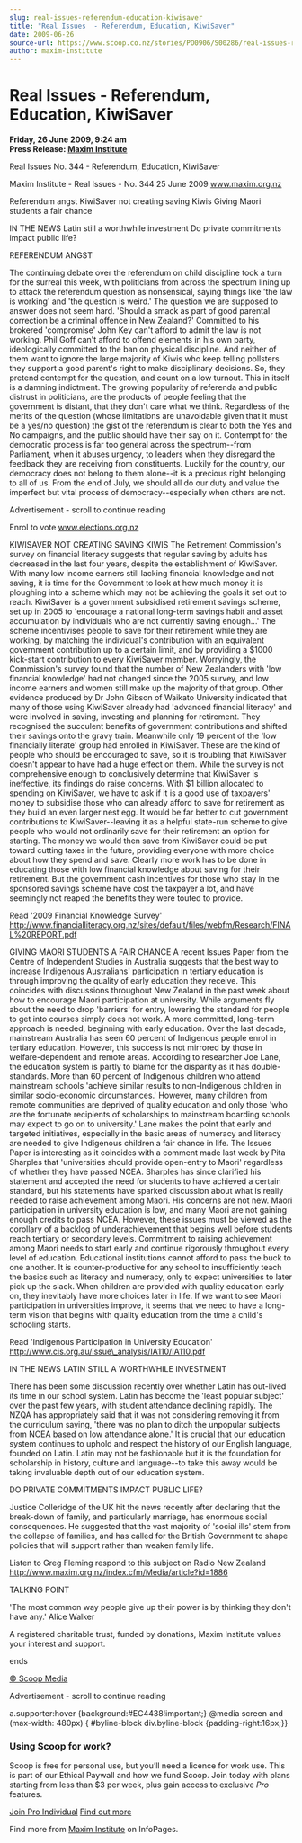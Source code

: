 ```yaml
---
slug: real-issues-referendum-education-kiwisaver
title: "Real Issues  - Referendum, Education, KiwiSaver"
date: 2009-06-26
source-url: https://www.scoop.co.nz/stories/PO0906/S00286/real-issues-referendum-education-kiwisaver.htm
author: maxim-institute
---
```

Real Issues - Referendum, Education, KiwiSaver
==============================================

**Friday, 26 June 2009, 9:24 am**  
**Press Release: [Maxim Institute](https://info.scoop.co.nz/Maxim_Institute)**

Real Issues No. 344 - Referendum, Education, KiwiSaver

Maxim Institute - Real Issues - No. 344 25 June 2009 www.maxim.org.nz

Referendum angst KiwiSaver not creating saving Kiwis Giving Maori students a fair chance

IN THE NEWS Latin still a worthwhile investment Do private commitments impact public life?

REFERENDUM ANGST

The continuing debate over the referendum on child discipline took a turn for the surreal this week, with politicians from across the spectrum lining up to attack the referendum question as nonsensical, saying things like 'the law is working' and 'the question is weird.' The question we are supposed to answer does not seem hard. 'Should a smack as part of good parental correction be a criminal offence in New Zealand?' Committed to his brokered 'compromise' John Key can't afford to admit the law is not working. Phil Goff can't afford to offend elements in his own party, ideologically committed to the ban on physical discipline. And neither of them want to ignore the large majority of Kiwis who keep telling pollsters they support a good parent's right to make disciplinary decisions. So, they pretend contempt for the question, and count on a low turnout. This in itself is a damning indictment. The growing popularity of referenda and public distrust in politicians, are the products of people feeling that the government is distant, that they don't care what we think. Regardless of the merits of the question (whose limitations are unavoidable given that it must be a yes/no question) the gist of the referendum is clear to both the Yes and No campaigns, and the public should have their say on it. Contempt for the democratic process is far too general across the spectrum--from Parliament, when it abuses urgency, to leaders when they disregard the feedback they are receiving from constituents. Luckily for the country, our democracy does not belong to them alone--it is a precious right belonging to all of us. From the end of July, we should all do our duty and value the imperfect but vital process of democracy--especially when others are not.

Advertisement - scroll to continue reading





Enrol to vote www.elections.org.nz

KIWISAVER NOT CREATING SAVING KIWIS The Retirement Commission's survey on financial literacy suggests that regular saving by adults has decreased in the last four years, despite the establishment of KiwiSaver. With many low income earners still lacking financial knowledge and not saving, it is time for the Government to look at how much money it is ploughing into a scheme which may not be achieving the goals it set out to reach. KiwiSaver is a government subsidised retirement savings scheme, set up in 2005 to 'encourage a national long-term savings habit and asset accumulation by individuals who are not currently saving enough...' The scheme incentivises people to save for their retirement while they are working, by matching the individual's contribution with an equivalent government contribution up to a certain limit, and by providing a $1000 kick-start contribution to every KiwiSaver member. Worryingly, the Commission's survey found that the number of New Zealanders with 'low financial knowledge' had not changed since the 2005 survey, and low income earners and women still make up the majority of that group. Other evidence produced by Dr John Gibson of Waikato University indicated that many of those using KiwiSaver already had 'advanced financial literacy' and were involved in saving, investing and planning for retirement. They recognised the succulent benefits of government contributions and shifted their savings onto the gravy train. Meanwhile only 19 percent of the 'low financially literate' group had enrolled in KiwiSaver. These are the kind of people who should be encouraged to save, so it is troubling that KiwiSaver doesn't appear to have had a huge effect on them. While the survey is not comprehensive enough to conclusively determine that KiwiSaver is ineffective, its findings do raise concerns. With $1 billion allocated to spending on KiwiSaver, we have to ask if it is a good use of taxpayers' money to subsidise those who can already afford to save for retirement as they build an even larger nest egg. It would be far better to cut government contributions to KiwiSaver--leaving it as a helpful state-run scheme to give people who would not ordinarily save for their retirement an option for starting. The money we would then save from KiwiSaver could be put toward cutting taxes in the future, providing everyone with more choice about how they spend and save. Clearly more work has to be done in educating those with low financial knowledge about saving for their retirement. But the government cash incentives for those who stay in the sponsored savings scheme have cost the taxpayer a lot, and have seemingly not reaped the benefits they were touted to provide.

Read '2009 Financial Knowledge Survey' http://www.financialliteracy.org.nz/sites/default/files/webfm/Research/FINAL%20REPORT.pdf

GIVING MAORI STUDENTS A FAIR CHANCE A recent Issues Paper from the Centre of Independent Studies in Australia suggests that the best way to increase Indigenous Australians' participation in tertiary education is through improving the quality of early education they receive. This coincides with discussions throughout New Zealand in the past week about how to encourage Maori participation at university. While arguments fly about the need to drop 'barriers' for entry, lowering the standard for people to get into courses simply does not work. A more committed, long-term approach is needed, beginning with early education. Over the last decade, mainstream Australia has seen 60 percent of Indigenous people enrol in tertiary education. However, this success is not mirrored by those in welfare-dependent and remote areas. According to researcher Joe Lane, the education system is partly to blame for the disparity as it has double-standards. More than 60 percent of Indigenous children who attend mainstream schools 'achieve similar results to non-Indigenous children in similar socio-economic circumstances.' However, many children from remote communities are deprived of quality education and only those 'who are the fortunate recipients of scholarships to mainstream boarding schools may expect to go on to university.' Lane makes the point that early and targeted initiatives, especially in the basic areas of numeracy and literacy are needed to give Indigenous children a fair chance in life. The Issues Paper is interesting as it coincides with a comment made last week by Pita Sharples that 'universities should provide open-entry to Maori' regardless of whether they have passed NCEA. Sharples has since clarified his statement and accepted the need for students to have achieved a certain standard, but his statements have sparked discussion about what is really needed to raise achievement among Maori. His concerns are not new. Maori participation in university education is low, and many Maori are not gaining enough credits to pass NCEA. However, these issues must be viewed as the corollary of a backlog of underachievement that begins well before students reach tertiary or secondary levels. Commitment to raising achievement among Maori needs to start early and continue rigorously throughout every level of education. Educational institutions cannot afford to pass the buck to one another. It is counter-productive for any school to insufficiently teach the basics such as literacy and numeracy, only to expect universities to later pick up the slack. When children are provided with quality education early on, they inevitably have more choices later in life. If we want to see Maori participation in universities improve, it seems that we need to have a long-term vision that begins with quality education from the time a child's schooling starts.

Read 'Indigenous Participation in University Education' http://www.cis.org.au/issue\_analysis/IA110/IA110.pdf

IN THE NEWS LATIN STILL A WORTHWHILE INVESTMENT

There has been some discussion recently over whether Latin has out-lived its time in our school system. Latin has become the 'least popular subject' over the past few years, with student attendance declining rapidly. The NZQA has appropriately said that it was not considering removing it from the curriculum saying, 'there was no plan to ditch the unpopular subjects from NCEA based on low attendance alone.' It is crucial that our education system continues to uphold and respect the history of our English language, founded on Latin. Latin may not be fashionable but it is the foundation for scholarship in history, culture and language--to take this away would be taking invaluable depth out of our education system.

DO PRIVATE COMMITMENTS IMPACT PUBLIC LIFE?

Justice Colleridge of the UK hit the news recently after declaring that the break-down of family, and particularly marriage, has enormous social consequences. He suggested that the vast majority of 'social ills' stem from the collapse of families, and has called for the British Government to shape policies that will support rather than weaken family life.

Listen to Greg Fleming respond to this subject on Radio New Zealand http://www.maxim.org.nz/index.cfm/Media/article?id=1886

TALKING POINT

'The most common way people give up their power is by thinking they don't have any.' Alice Walker

A registered charitable trust, funded by donations, Maxim Institute values your interest and support.

ends

[© Scoop Media](http://www.scoop.co.nz/about/terms.html)  

Advertisement - scroll to continue reading



a.supporter:hover {background:#EC4438!important;} @media screen and (max-width: 480px) { #byline-block div.byline-block {padding-right:16px;}}

### Using Scoop for work?

Scoop is free for personal use, but you’ll need a licence for work use. This is part of our Ethical Paywall and how we fund Scoop. Join today with plans starting from less than $3 per week, plus gain access to exclusive _Pro_ features.  
  
[Join Pro Individual](https://pro.scoop.co.nz/Individual/?from=ProIn24) [Find out more](https://pro.scoop.co.nz/using-scoop-for-work/?from=ProIn24)

Find more from [Maxim Institute](https://info.scoop.co.nz/Maxim_Institute) on InfoPages.